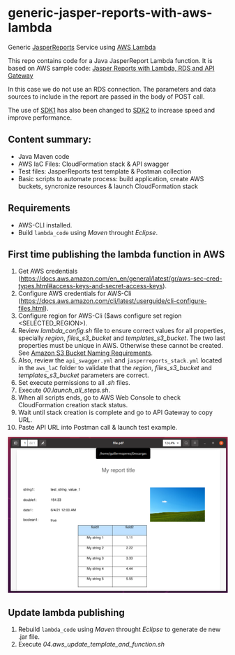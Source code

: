 # generic-jasper-reports-with-aws-lambda
Generic [JasperReports](https://community.jaspersoft.com/project/jasperreports-library) Service using [AWS Lambda](https://aws.amazon.com/es/lambda/)

This repo contains code for a Java JasperReport Lambda function.
It is based on AWS sample code: [Jasper Reports with Lambda, RDS and API Gateway](https://github.com/aws-samples/jasper-reports-with-lambda-rds)

In this case we do not use an RDS connection. The parameters and data sources to include in the report are passed in the body of POST call.

The use of [SDK1](https://github.com/aws/aws-sdk-java) has also been changed to [SDK2](https://github.com/aws/aws-sdk-java-v2) to increase speed and improve performance.

## Content summary:

* Java Maven code
* AWS IaC Files: CloudFormation stack & API swagger
* Test files: JasperReports test template & Postman collection
* Basic scripts to automate process: build application, create AWS buckets, syncronize resources & launch CloudFormation stack

## Requirements
* AWS-CLI installed.
* Build `lambda_code` using *Maven* throught *Eclipse*.

## First time publishing the lambda function in AWS

1. Get AWS credentials (https://docs.aws.amazon.com/en_en/general/latest/gr/aws-sec-cred-types.html#access-keys-and-secret-access-keys).
2. Configure AWS credentials for AWS-Cli (https://docs.aws.amazon.com/cli/latest/userguide/cli-configure-files.html).
3. Configure region for AWS-Cli ($aws configure set region <SELECTED_REGION>).
4. Review *lambda_config.sh* file to ensure correct values for all properties, specially *region*, *files_s3_bucket* and *templates_s3_bucket*. The two last properties must be unique in AWS. Otherwise these cannot be created. See [Amazon S3 Bucket Naming Requirements](https://docs.aws.amazon.com/awscloudtrail/latest/userguide/cloudtrail-s3-bucket-naming-requirements.html).
5. Also, review the `api_swagger.yml` and `jasperreports_stack.yml` located in the `aws_laC` folder to validate that the *region*, *files_s3_bucket* and *templates_s3_bucket* parameters are correct. 
5. Set execute permissions to all *.sh* files.
6. Execute *00.launch_all_steps.sh*.
7. When all scripts ends, go to AWS Web Console to check CloudFormation creation stack status.
8. Wait until stack creation is complete and go to API Gateway to copy URL.
9. Paste API URL into Postman call & launch test example.

![snapshot](lambda_test/snapshot.png)


## Update lambda publishing

1. Rebuild `lambda_code` using *Maven* throught *Eclipse* to generate de new .jar file.
2. Execute *04.aws_update_template_and_function.sh*
